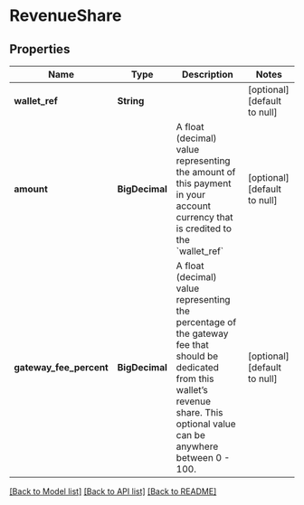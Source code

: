 # RevenueShare
## Properties

| Name | Type | Description | Notes |
|------------ | ------------- | ------------- | -------------|
| **wallet\_ref** | **String** |  | [optional] [default to null] |
| **amount** | **BigDecimal** | A float (decimal) value representing the amount of this payment in your account currency that is credited to the &#x60;wallet_ref&#x60; | [optional] [default to null] |
| **gateway\_fee\_percent** | **BigDecimal** | A float (decimal) value representing the percentage of the gateway fee that should be dedicated from this wallet’s revenue share. This optional value can be anywhere between 0 - 100. | [optional] [default to null] |

[[Back to Model list]](../README.md#documentation-for-models) [[Back to API list]](../README.md#documentation-for-api-endpoints) [[Back to README]](../README.md)

